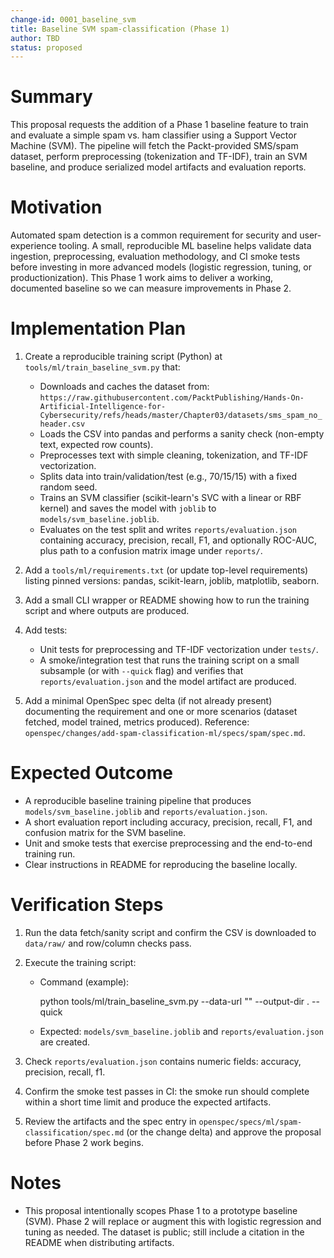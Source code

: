 ```yaml
---
change-id: 0001_baseline_svm
title: Baseline SVM spam-classification (Phase 1)
author: TBD
status: proposed
---
```


# Summary

This proposal requests the addition of a Phase 1 baseline feature to train and evaluate a simple spam vs. ham classifier using a Support Vector Machine (SVM). The pipeline will fetch the Packt-provided SMS/spam dataset, perform preprocessing (tokenization and TF-IDF), train an SVM baseline, and produce serialized model artifacts and evaluation reports.

# Motivation

Automated spam detection is a common requirement for security and user-experience tooling. A small, reproducible ML baseline helps validate data ingestion, preprocessing, evaluation methodology, and CI smoke tests before investing in more advanced models (logistic regression, tuning, or productionization). This Phase 1 work aims to deliver a working, documented baseline so we can measure improvements in Phase 2.

# Implementation Plan

1. Create a reproducible training script (Python) at `tools/ml/train_baseline_svm.py` that:
   - Downloads and caches the dataset from:
     `https://raw.githubusercontent.com/PacktPublishing/Hands-On-Artificial-Intelligence-for-Cybersecurity/refs/heads/master/Chapter03/datasets/sms_spam_no_header.csv`
   - Loads the CSV into pandas and performs a sanity check (non-empty text, expected row counts).
   - Preprocesses text with simple cleaning, tokenization, and TF-IDF vectorization.
   - Splits data into train/validation/test (e.g., 70/15/15) with a fixed random seed.
   - Trains an SVM classifier (scikit-learn's SVC with a linear or RBF kernel) and saves the model with `joblib` to `models/svm_baseline.joblib`.
   - Evaluates on the test split and writes `reports/evaluation.json` containing accuracy, precision, recall, F1, and optionally ROC-AUC, plus path to a confusion matrix image under `reports/`.

2. Add a `tools/ml/requirements.txt` (or update top-level requirements) listing pinned versions: pandas, scikit-learn, joblib, matplotlib, seaborn.

3. Add a small CLI wrapper or README showing how to run the training script and where outputs are produced.

4. Add tests:
   - Unit tests for preprocessing and TF-IDF vectorization under `tests/`.
   - A smoke/integration test that runs the training script on a small subsample (or with `--quick` flag) and verifies that `reports/evaluation.json` and the model artifact are produced.

5. Add a minimal OpenSpec spec delta (if not already present) documenting the requirement and one or more scenarios (dataset fetched, model trained, metrics produced). Reference: `openspec/changes/add-spam-classification-ml/specs/spam/spec.md`.

# Expected Outcome

- A reproducible baseline training pipeline that produces `models/svm_baseline.joblib` and `reports/evaluation.json`.
- A short evaluation report including accuracy, precision, recall, F1, and confusion matrix for the SVM baseline.
- Unit and smoke tests that exercise preprocessing and the end-to-end training run.
- Clear instructions in README for reproducing the baseline locally.

# Verification Steps

1. Run the data fetch/sanity script and confirm the CSV is downloaded to `data/raw/` and row/column checks pass.
2. Execute the training script:

   - Command (example):

     python tools/ml/train_baseline_svm.py --data-url "<csv-url>" --output-dir . --quick

   - Expected: `models/svm_baseline.joblib` and `reports/evaluation.json` are created.

3. Check `reports/evaluation.json` contains numeric fields: accuracy, precision, recall, f1.
4. Confirm the smoke test passes in CI: the smoke run should complete within a short time limit and produce the expected artifacts.
5. Review the artifacts and the spec entry in `openspec/specs/ml/spam-classification/spec.md` (or the change delta) and approve the proposal before Phase 2 work begins.

# Notes

- This proposal intentionally scopes Phase 1 to a prototype baseline (SVM). Phase 2 will replace or augment this with logistic regression and tuning as needed. The dataset is public; still include a citation in the README when distributing artifacts.

